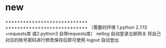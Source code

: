 # new 

++++++++++++++++++++++++++++
++++++++++++++++++++++++++++
（需要的环境
  1.python 2.7.13 +requests库
 或2.python3 自带requests库）
netlog 自动登录北邮网关 将自己对应的账号密码进行修改保存后即可使用
logout 自动登出
